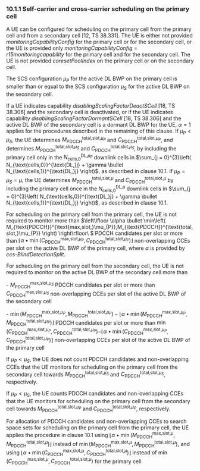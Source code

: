 ### 10.1.1 Self-carrier and cross-carrier scheduling on the primary cell

A UE can be configured for scheduling on the primary cell from the
primary cell and from a secondary cell \[12, TS 38.331\]. The UE is
either not provided *monitoringCapabilityConfig* for the primary cell or
for the secondary cell, or the UE is provided only
*monitoringCapabilityConfig* = *r15monitoringcapability* for the primary
cell and for the secondary cell. The UE is not provided
*coresetPoolIndex* on the primary cell or on the secondary cell.

The SCS configuration $\mu_{P}$ for the active DL BWP on the primary
cell is smaller than or equal to the SCS configuration $\mu_{S}$ for the
active DL BWP on the secondary cell.

If a UE indicates capability *disablingScalingFactorDeactSCell* \[18, TS
38.306\] and the secondary cell is deactivated, or if the UE indicates
capability *disablingScalingFactorDormantSCell* \[18, TS 38.306\] and
the active DL BWP of the secondary cell is a dormant DL BWP for the UE,
$\alpha = 1$ applies for the procedures described in the remaining of
this clause. If $\mu_{P} < \mu_{S}$, the UE determines
$M_{\text{PDCCH}}^{\text{total,slot,}\mu_{P}}$ and
$C_{\text{PDCCH}}^{\text{total,slot,}\mu_{P}}$, and determines
$M_{\text{PDCCH}}^{\text{total,slot,}\mu_{S}}$ and
$C_{\text{PDCCH}}^{\text{total,slot,}\mu_{S}}$, by including the primary
cell only in the $N_{\text{cells,0}}^{\text{DL,}\mu_{P}}$ downlink cells
in
$\sum_{j = 0}^{3}\left( N_{\text{cells,0}}^{\text{DL,}j} + \gamma \bullet N_{\text{cells,1}}^{\text{DL,}j} \right)$,
as described in clause 10.1. If $\mu_{P} = \mu_{S} = \mu$, the UE
determines $M_{\text{PDCCH}}^{\text{total,slot,}\mu}$ and
$C_{\text{PDCCH}}^{\text{total,slot,}\mu}$ by including the primary cell
once in the $N_{\text{cells,0}}^{\text{DL,}\mu}$ downlink cells in
$\sum_{j = 0}^{3}\left( N_{\text{cells,0}}^{\text{DL,}j} + \gamma \bullet N_{\text{cells,1}}^{\text{DL,}j} \right)$,
as described in clause 10.1.

For scheduling on the primary cell from the primary cell, the UE is not
required to monitor more than
$\left\lfloor \alpha \bullet \min\left( M_{\text{PDCCH}}^{\text{max,slot,}\mu_{P}},M_{\text{PDCCH}}^{\text{total,slot,}\mu_{P}} \right) \right\rfloor\ $
PDCCH candidates per slot or more than
$\left\lfloor \alpha \bullet \min\left( C_{\text{PDCCH}}^{\text{max,slot,}\mu_{P}},C_{\text{PDCCH}}^{\text{total,slot,}\mu_{P}} \right) \right\rfloor$
non-overlapping CCEs per slot on the active DL BWP of the primary cell,
where $\alpha$ is provided by *ccs-BlindDetectionSplit*.

For scheduling on the primary cell from the secondary cell, the UE is
not required to monitor on the active DL BWP of the secondary cell more
than

\- $M_{\text{PDCCH}}^{\text{max,slot,}\mu_{S}}$ PDCCH candidates per
slot or more than $C_{\text{PDCCH}}^{\text{max,slot,}\mu_{S}}$
non-overlapping CCEs per slot of the active DL BWP of the secondary cell

\-
$\min\left( M_{\text{PDCCH}}^{\text{max,slot,}\mu_{P}},M_{\text{PDCCH}}^{\text{total,slot,}\mu_{P}} \right) - \left\lfloor {\alpha \bullet \min}\left( M_{\text{PDCCH}}^{\text{max,slot,}\mu_{P}},M_{\text{PDCCH}}^{\text{total,slot,}\mu_{P}} \right) \right\rfloor$
PDCCH candidates per slot or more than
$\min{\left( C_{\text{PDCCH}}^{\text{max,slot,}\mu_{P}},C_{\text{PDCCH}}^{\text{total,slot,}\mu_{P}} \right) -}\left\lfloor {\alpha \bullet \min}\left( C_{\text{PDCCH}}^{\text{max,slot,}\mu_{P}},C_{\text{PDCCH}}^{\text{total,slot,}\mu_{P}} \right) \right\rfloor$
non-overlapping CCEs per slot of the active DL BWP of the primary cell

If $\mu_{P} < \mu_{S}$, the UE does not count PDCCH candidates and
non-overlapping CCEs that the UE monitors for scheduling on the primary
cell from the secondary cell towards
$M_{\text{PDCCH}}^{\text{total,slot,}\mu_{S}}$ and
$C_{\text{PDCCH}}^{\text{total,slot,}\mu_{S}}$, respectively.

If $\mu_{P} < \mu_{S}$, the UE counts PDCCH candidates and
non-overlapping CCEs that the UE monitors for scheduling on the primary
cell from the secondary cell towards
$M_{\text{PDCCH}}^{\text{total,slot,}\mu_{P}}$ and
$C_{\text{PDCCH}}^{\text{total,slot,}\mu_{P}}$, respectively.

For allocation of PDCCH candidates and non-overlapping CCEs to search
space sets for scheduling on the primary cell from the primary cell, the
UE applies the procedure in clause 10.1 using
$\left\lfloor \alpha \bullet \min\left( M_{\text{PDCCH}}^{\text{max,slot,}\mu},M_{\text{PDCCH}}^{\text{total,slot,}\mu} \right) \right\rfloor$
instead of
$\min\left( M_{\text{PDCCH}}^{\text{max,slot,}\mu},M_{\text{PDCCH}}^{\text{total,slot,}\mu} \right)$,
and using
$\left\lfloor \alpha \bullet \min\left( C_{\text{PDCCH}}^{\text{max,slot,}\mu},C_{\text{PDCCH}}^{\text{total,slot,}\mu} \right) \right\rfloor$
instead of
$\min\left( C_{\text{PDCCH}}^{\text{max,slot,}\mu},C_{\text{PDCCH}}^{\text{total,slot,}\mu} \right)$
for the primary cell.